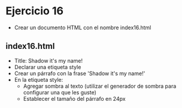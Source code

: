 # Ejercicio 16

* Crear un documento HTML con el nombre index16.html

## index16.html
* Title: Shadow it's my name!
* Declarar una etiqueta style
* Crear un párrafo con la frase 'Shadow it's my name!'
* En la etiqueta style:
  * Agregar sombra al texto (utilizar el generador de sombra para configurar una que les guste)
  * Establecer el tamaño del párrafo en 24px